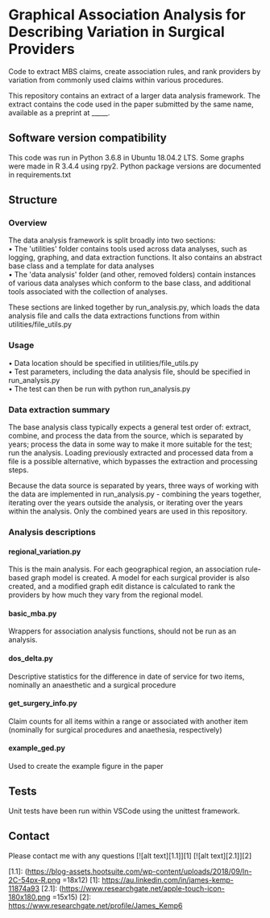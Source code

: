 # Graphical Association Analysis for Describing Variation in Surgical Providers
Code to extract MBS claims, create association rules, and rank providers by variation from commonly used claims within various procedures.<br/>

This repository contains an extract of a larger data analysis framework. The extract contains the code used in the paper submitted by the same name, available as a preprint at _____.

## Software version compatibility
This code was run in Python 3.6.8 in Ubuntu 18.04.2 LTS. Some graphs were made in R 3.4.4 using rpy2. Python package versions are documented in requirements.txt

## Structure
### Overview
The data analysis framework is split broadly into two sections:<br/>
• The 'utilities' folder contains tools used across data analyses, such as logging, graphing, and data extraction functions. It also contains an abstract base class and a template for data analyses<br/>
• The 'data analysis' folder (and other, removed folders) contain instances of various data analyses which conform to the base class, and additional tools associated with the collection of analyses.<br/>

These sections are linked together by run_analysis.py, which loads the data analysis file and calls the data extractions functions from within utilities/file_utils.py

### Usage
• Data location should be specified in utilities/file_utils.py<br/>
• Test parameters, including the data analysis file, should be specified in run_analysis.py<br/>
• The test can then be run with python run_analysis.py<br/>

### Data extraction summary
The base analysis class typically expects a general test order of: extract, combine, and process the data from the source, which is separated by years; process the data in some way to make it more suitable for the test; run the analysis. Loading previously extracted and processed data from a file is a possible alternative, which bypasses the extraction and processing steps.

Because the data source is separated by years, three ways of working with the data are implemented in run_analysis.py - combining the years together, iterating over the years outside the analysis, or iterating over the years within the analysis. Only the combined years are used in this repository.

### Analysis descriptions
#### regional_variation.py
This is the main analysis. For each geographical region, an association rule-based graph model is created. A model for each surgical provider is also created, and a modified graph edit distance is calculated to rank the providers by how much they vary from the regional model.

#### basic_mba.py
Wrappers for association analysis functions, should not be run as an analysis.

#### dos_delta.py
Descriptive statistics for the difference in date of service for two items, nominally an anaesthetic and a surgical procedure

#### get_surgery_info.py
Claim counts for all items within a range or associated with another item (nominally for surgical procedures and anaethesia, respectively)

#### example_ged.py
Used to create the example figure in the paper

## Tests
Unit tests have been run within VSCode using the unittest framework.

## Contact
Please contact me with any questions
[![alt text][1.1]][1]
[![alt text][2.1]][2]

[1.1]: (https://blog-assets.hootsuite.com/wp-content/uploads/2018/09/In-2C-54px-R.png =18x12)
[1]: https://au.linkedin.com/in/james-kemp-11874a93
[2.1]: (https://www.researchgate.net/apple-touch-icon-180x180.png =15x15)
[2]: https://www.researchgate.net/profile/James_Kemp6